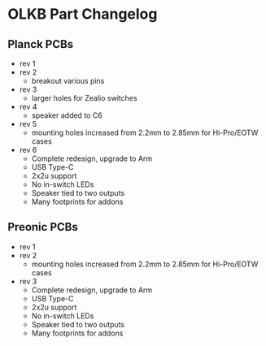 # OLKB Part Changelog

## Planck PCBs

* rev 1
* rev 2
  * breakout various pins
* rev 3
  * larger holes for Zealio switches
* rev 4
  * speaker added to C6
* rev 5
  * mounting holes increased from 2.2mm to 2.85mm for Hi-Pro/EOTW cases
* rev 6
  * Complete redesign, upgrade to Arm
  * USB Type-C
  * 2x2u support
  * No in-switch LEDs
  * Speaker tied to two outputs
  * Many footprints for addons
  
## Preonic PCBs

* rev 1
* rev 2
  * mounting holes increased from 2.2mm to 2.85mm for Hi-Pro/EOTW cases
* rev 3
  * Complete redesign, upgrade to Arm
  * USB Type-C
  * 2x2u support
  * No in-switch LEDs
  * Speaker tied to two outputs
  * Many footprints for addons
